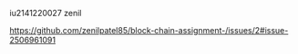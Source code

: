 iu2141220027 zenil 

https://github.com/zenilpatel85/block-chain-assignment-/issues/2#issue-2506961091
